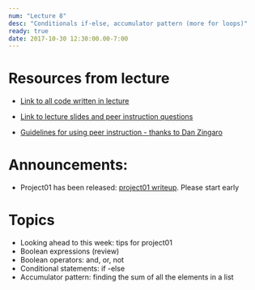 ```yaml
---
num: "Lecture 8"
desc: "Conditionals if-else, accumulator pattern (more for loops)"
ready: true
date: 2017-10-30 12:30:00.00-7:00
---
```


# Resources from lecture

* [Link to all code written in lecture](https://github.com/ucsb-cs8-f17/cs8-f17-lecture-code)

* [Link to lecture slides and peer instruction questions](https://drive.google.com/drive/folders/0BxIvQwpl4ocoRy1Pa041SThLUFU?usp=sharing)

* [Guidelines for using peer instruction - thanks to Dan Zingaro](https://drive.google.com/file/d/0BxIvQwpl4ocoX2ZpUjJDZW52Wlk/view?usp=sharing)

# Announcements:
* Project01 has been released: [project01 writeup](/lab/project01/). Please start early


# Topics

* Looking ahead to this week: tips for project01
* Boolean expressions (review)
* Boolean operators: and, or, not
* Conditional statements: if -else
* Accumulator pattern: finding the sum of all the elements in a list















